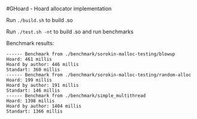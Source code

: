 #GHoard - Hoard allocator implementation

Run ```./build.sh``` to build .so

Run ```./test.sh -nt``` to build .so and run benchmarks

Benchmark results:

```
------ Benchmark from ./benchmark/sorokin-malloc-testing/blowup
Hoard: 461 millis
Hoard by author: 446 millis
Standart: 360 millis
------ Benchmark from ./benchmark/sorokin-malloc-testing/random-alloc
Hoard: 199 millis
Hoard by author: 191 millis
Standart: 146 millis
------ Benchmark from ./benchmark/simple_multithread
Hoard: 1398 millis
Hoard by author: 1404 millis
Standart: 1366 millis

```
